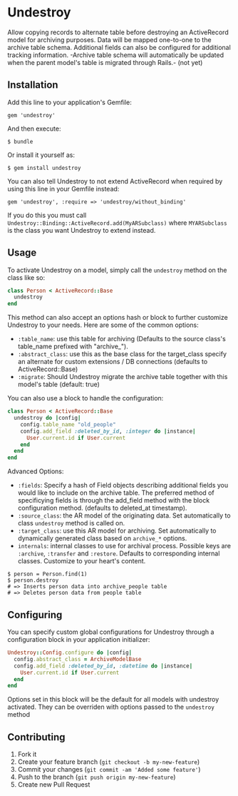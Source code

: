 # Undestroy

Allow copying records to alternate table before destroying an
ActiveRecord model for archiving purposes.  Data will be mapped
one-to-one to the archive table schema.  Additional fields can also be
configured for additional tracking information.  -Archive table schema
will automatically be updated when the parent model's table is migrated
through Rails.- (not yet)

## Installation

Add this line to your application's Gemfile:

    gem 'undestroy'

And then execute:

    $ bundle

Or install it yourself as:

    $ gem install undestroy

You can also tell Undestroy to not extend ActiveRecord when required by
using this line in your Gemfile instead:

    gem 'undestroy', :require => 'undestroy/without_binding'

If you do this you must call
`Undestroy::Binding::ActiveRecord.add(MyARSubclass)` where
`MYARSubclass` is the class you want Undestroy to extend instead.

## Usage

To activate Undestroy on a model, simply call the `undestroy` method
on the class like so:

```ruby
class Person < ActiveRecord::Base
  undestroy
end
```

This method can also accept an options hash or block to further
customize Undestroy to your needs.  Here are some of the common options:

* `:table_name`:  use this table for archiving (Defaults to the
  source class's table_name prefixed with "archive_").
* `:abstract_class`:  use this as the base class for the target_class
  specify an alternate for custom extensions / DB connections (defaults
  to ActiveRecord::Base)
* `:migrate`:  Should Undestroy migrate the archive table together with
  this model's table (default: true)

You can also use a block to handle the configuration:

```ruby
class Person < ActiveRecord::Base
  undestroy do |config|
    config.table_name "old_people"
    config.add_field :deleted_by_id, :integer do |instance|
      User.current.id if User.current
    end
  end
end
```

Advanced Options:

* `:fields`:  Specify a hash of Field objects describing additional
  fields you would like to include on the archive table.  The preferred
  method of specificying fields is through the add_field method with the
  block configuration method.  (defaults to deleted_at timestamp).
* `:source_class`:  the AR model of the originating data.  Set
  automatically to class `undestroy` method is called on.
* `:target_class`:  use this AR model for archiving.  Set automatically
  to dynamically generated class based on `archive_*` options.
* `internals`: internal classes to use for archival process.  Possible
  keys are `:archive`, `:transfer` and `:restore`.  Defaults to
  corresponding internal classes.  Customize to your heart's content.

```
$ person = Person.find(1)
$ person.destroy
# => Inserts person data into archive_people table
# => Deletes person data from people table
```

## Configuring

You can specify custom global configurations for Undestroy through a
configuration block in your application initializer:

```ruby
Undestroy::Config.configure do |config|
  config.abstract_class = ArchiveModelBase
  config.add_field :deleted_by_id, :datetime do |instance|
    User.current.id if User.current
  end
end
```

Options set in this block will be the default for all models with
undestroy activated.  They can be overriden with options passed to the
`undestroy` method

## Contributing

1. Fork it
2. Create your feature branch (`git checkout -b my-new-feature`)
3. Commit your changes (`git commit -am 'Added some feature'`)
4. Push to the branch (`git push origin my-new-feature`)
5. Create new Pull Request

